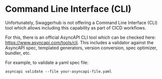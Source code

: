 # Command Line Interface (CLI)

Unfortunately, Swaggerhub is not offering a Command Line Interface (CLI) tool which allows including this capability as part of CICD workflows.&#x20;

For this, there is an official AsyncAPI CLI tool which can be checked here: https://www.asyncapi.com/tools/cli. This includes a validator against the AsyncAPI spec, templated generators, version conversion, spec optimizer, bundler, etc.

For example, to validate a yaml spec file:

```
asyncapi validate --file your-asyncapi-file.yaml
```
